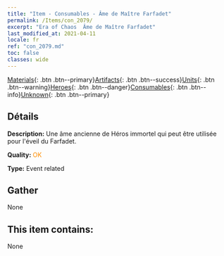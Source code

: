 ```yaml
---
title: "Item - Consumables - Âme de Maître Farfadet"
permalink: /Items/con_2079/
excerpt: "Era of Chaos  Âme de Maître Farfadet"
last_modified_at: 2021-04-11
locale: fr
ref: "con_2079.md"
toc: false
classes: wide
---
```

 [Materials](/fr/Items/){: .btn .btn--primary}[Artifacts](/fr/Items/Artifacts/){: .btn .btn--success}[Units](/fr/Items/Units/){: .btn .btn--warning}[Heroes](/fr/Items/Heroes/){: .btn .btn--danger}[Consumables](/fr/Items/Consumables/){: .btn .btn--info}[Unknown](/fr/Items/Unknown/){: .btn .btn--primary}

## Détails
 **Description:** Une âme ancienne de Héros immortel qui peut être utilisée pour l'éveil du Farfadet.

 **Quality:** <span style="color: #FF8C00">OK</span>

 **Type:** Event related

## Gather

  None

## This item contains:

  None


